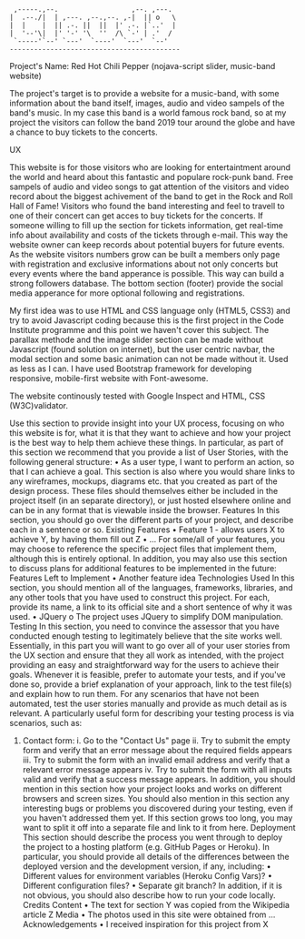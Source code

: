 
     ,-----.,--.                  ,--. ,---.   
    |  .--./|  | ,---. ,--.,--. ,-|  || o   \  
    |  |    |  || .-. ||  ||  |' .-. |`..'  |  
    |  '--'\|  |' '-' '\  ''  /\ `-' | .'  /  
     `-----'`--' `---'  `----'  `---'  `--'    
    ------------------------------------------
Project's Name: Red Hot Chili Pepper
(nojava-script slider, music-band website)

The project's target is to provide a website for a music-band, with some information about the band itself, images, audio and video sampels of the band's music.
In my case this band is a world famous rock band, so at my project the visitors can follow the band 2019 tour around the globe and have a chance to buy tickets to the concerts.

UX

This website is for those visitors who are looking for entertaintment around the world and heard about this fantastic and populare rock-punk band. Free sampels of audio and video songs to gat attention of the visitors and video record about the biggest achivement of the band to get in the Rock and Roll Hall of Fame!
Visitors who found the band interesting and feel to travell to one of their concert can get acces to buy tickets for the concerts.
If someone willing to fill up the section for tickets information, get real-time info about availability and costs of the tickets through e-mail. This way the website owner can keep records about potential buyers for future events.
As the website visitors numbers grow can be built a members only page with registration and exclusive informations about not only concerts but every events where the band apperance is possible. This way can build a strong followers database.
The bottom section (footer) provide the social media apperance for more optional following and registrations.

My first idea was to use HTML and CSS language only (HTML5, CSS3) and try to avoid Javascript coding because this is the first project in the Code Institute programme and this point we haven't cover this subject. 
The parallax methode and the image slider section can be made without Javascript (found solution on internet), but the user centric navbar, the modal section and some basic animation can not be made without it. 
Used as less as I can.
I have used Bootstrap framework for developing responsive, mobile-first website with Font-awesome.

The website continously tested with Google Inspect and HTML, CSS (W3C)validator.

Use this section to provide insight into your UX process, focusing on who this website is for, what it is that they want to achieve and how your project is the best way to help them achieve these things.
In particular, as part of this section we recommend that you provide a list of User Stories, with the following general structure:
•	As a user type, I want to perform an action, so that I can achieve a goal.
This section is also where you would share links to any wireframes, mockups, diagrams etc. that you created as part of the design process. These files should themselves either be included in the project itself (in an separate directory), or just hosted elsewhere online and can be in any format that is viewable inside the browser.
Features
In this section, you should go over the different parts of your project, and describe each in a sentence or so.
Existing Features
•	Feature 1 - allows users X to achieve Y, by having them fill out Z
•	...
For some/all of your features, you may choose to reference the specific project files that implement them, although this is entirely optional.
In addition, you may also use this section to discuss plans for additional features to be implemented in the future:
Features Left to Implement
•	Another feature idea
Technologies Used
In this section, you should mention all of the languages, frameworks, libraries, and any other tools that you have used to construct this project. For each, provide its name, a link to its official site and a short sentence of why it was used.
•	JQuery
o	The project uses JQuery to simplify DOM manipulation.
Testing
In this section, you need to convince the assessor that you have conducted enough testing to legitimately believe that the site works well. Essentially, in this part you will want to go over all of your user stories from the UX section and ensure that they all work as intended, with the project providing an easy and straightforward way for the users to achieve their goals.
Whenever it is feasible, prefer to automate your tests, and if you've done so, provide a brief explanation of your approach, link to the test file(s) and explain how to run them.
For any scenarios that have not been automated, test the user stories manually and provide as much detail as is relevant. A particularly useful form for describing your testing process is via scenarios, such as:
1.	Contact form:
i.	Go to the "Contact Us" page
ii.	Try to submit the empty form and verify that an error message about the required fields appears
iii.	Try to submit the form with an invalid email address and verify that a relevant error message appears
iv.	Try to submit the form with all inputs valid and verify that a success message appears.
In addition, you should mention in this section how your project looks and works on different browsers and screen sizes.
You should also mention in this section any interesting bugs or problems you discovered during your testing, even if you haven't addressed them yet.
If this section grows too long, you may want to split it off into a separate file and link to it from here.
Deployment
This section should describe the process you went through to deploy the project to a hosting platform (e.g. GitHub Pages or Heroku).
In particular, you should provide all details of the differences between the deployed version and the development version, if any, including:
•	Different values for environment variables (Heroku Config Vars)?
•	Different configuration files?
•	Separate git branch?
In addition, if it is not obvious, you should also describe how to run your code locally.
Credits
Content
•	The text for section Y was copied from the Wikipedia article Z
Media
•	The photos used in this site were obtained from ...
Acknowledgements
•	I received inspiration for this project from X
